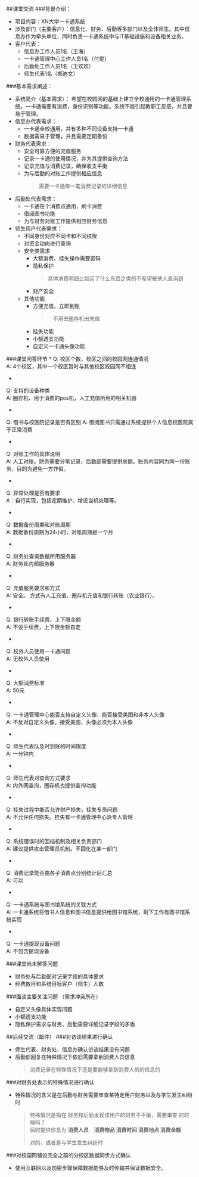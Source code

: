 ##课堂交流
###背景介绍：
* 项目内容：XN大学一卡通系统
* 涉及部门（主要客户）：信息化、财务、后勤等多部门以及全体师生。其中信息办作为牵头单位，同时负责一卡通系统中与IT基础设施和设备相关业务。
* 客户代表：
	* 信息办工作人员1名（王海）
	* 一卡通管理中心工作人员1名（付焜）
	* 后勤处工作人员1名（王欢欢）
	* 师生代表1名（郑迪文）

###基本需求阐述：
* 系统简介（基本需求）： 希望在校园网的基础上建立全校通用的一卡通管理系统。一卡通需要有消费，身份识别等功能。系统不能引起教职工反感，并且要易于管理。
* 信息办代表需求： 
	* 一卡通全校通用，并有多种不同设备支持一卡通
	* 数据需易于管理，并且需要定期备份
* 财务代表需求：
	* 安全可靠方便的充值服务
	* 记录一卡通的使用情况，并为其提供查询方法
	* 记录充值与消费记录，确保收支平衡
	* 为与后勤的对账工作提供相应信息 
		> 需要一卡通每一笔消费记录的详细信息
* 后勤处代表需求：
	* 一卡通在个消费点通用，刷卡消费
	* 借阅图书功能
	* 为与财务对账工作提供相应财务信息
* 师生用户代表需求：
	* 不同身份对应不同卡和不同权限
	* 对资金动向进行查询
	* 安全类需求
		* 大额消费、挂失操作需要密码
		* 隐私保护
			> 具体消费明细比如买了什么东西之类的不希望被他人查询到
		* 财产安全
 	* 其他功能
	 	* 方便充值，立即到账
		 	>　不用去圈存机出充值
		* 挂失功能
		* 小额透支功能
		* 自定义一卡通头像功能

###课堂问答环节
* 
Q: 校区个数，校区之间的校园网连通情况 <br/>
A: 4个校区，其中一个校区暂时与其他校区校园网不相连

* 
Q: 支持的设备种类 <br/>
A: 圈存机、用于消费的pos机，人工充值所用的相关机器

* 
Q: 借书与校医院记录是否有区别
A: 借阅图书只需通过系统提供个人信息校医院属于正常消费

* 
Q: 对账工作的具体说明<br/>
A: 人工对账。财务需要分笔记录，后勤部需要提供总额。账务内容同为同一份账务，目的为避免一方作假。

* 
Q: 异常处理是否有要求<br/>
A：自行实现，包括定期维护、增设当机处理等。

* 
Q: 数据备份周期和对账周期 <br/>
A: 数据备份周期为24小时，对账周期是一个月

* 
Q: 财务处查询数据所用服务器<br/>
A: 财务处内部服务器

* 
Q: 充值服务要求和方式<br/>
A: 安全。 方式有人工充值、圈存机充值和银行转账（农业银行）。

* 
Q: 银行转账手续费、上下限金额<br/>
A: 不设手续费，上下限金额自定

* 
Q: 校外人员使用一卡通问题<br/>
A: 无校外人员使用

* 
Q: 大额消费标准<br/>
A: 50元

* 
Q: 一卡通管理中心能否支持自定义头像、能否接受美图和非本人头像 <br/>
A: 不反对自定义头像，接受美图，头像必须为本人头像

* 
Q: 师生代表队及时到账的时间限度<br/>
A: 一分钟内

* 
Q: 师生代表对查询方式要求<br/>
A: 内外网查询，圈存机也提供查询功能

* 
Q: 挂失过程中能否允许财产损失，挂失专员问题 <br/>
A: 不允许任何损失。挂失有一卡通管理中心派专人管理

* 
Q: 系统错误时的回档机制及相关负责部门<br/>
A: 建议提供攻击管理员机制。不固化在某一部门

* 
Q: 消费记录能否由各子消费点分别统计后汇总<br/>
A: 可以

* 
Q: 一卡通系统与图书馆系统的关联方式<br/>
A: 一卡通系统将借书人信息和图书信息提供给图书馆系统，剩下工作有图书馆系统实现

* 
Q: 一卡通提现设备问题<br/>
A: 不包含提现设备

###课堂尚未解答问题
* 财务处与后勤部对记录字段的具体要求
* 经费数目和系统目标客户（师生）人数

###面谈主要关注问题 （需求冲突所在）
* 自定义头像具体实现问题
* 小额透支功能
* 隐私保护需求与财务、后勤需要详细记录字段的矛盾

##后续交流（邮件）
###对访谈结果进行确认
* 师生代表、财务处、信息办确认访谈结果没有问题
* 后勤部回复在特殊情况下依旧需要拿到消费人员信息
	>消费记录在特殊情况下还是要能够拿到消费人员的信息的

###对财务处表示的特殊情况进行确认
* 特殊情况的含义是在后勤与财务需要审查某特定用户财务以及与学生发生纠纷时
	> 特殊情况是指在 财务和后勤发现该用户的财务不平衡，需要审查 的时候吗？<br/>届时提供信息为 **消费人员　消费物品 消费时间 消费地点 消费金额**<br/> 
	> 
	> 对的，或者是与学生发生纠纷时

###对校园网铺设完全之前的分校区数据同步方式确认
* 使用互联网以及加密步骤保障数据能够及时传输并保证数据安全。 
